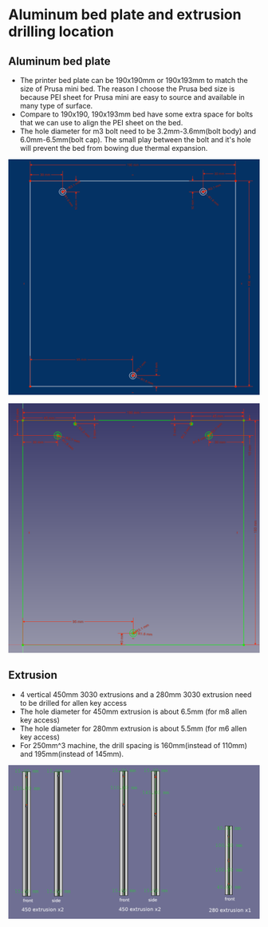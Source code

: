 # Aluminum bed plate and extrusion drilling location

## Aluminum bed plate

- The printer bed plate can be 190x190mm or 190x193mm to match the size of Prusa mini bed. The reason I choose the Prusa bed size is because PEI sheet for Prusa mini are easy to source and available in many type of surface.
- Compare to 190x190, 190x193mm bed have some extra space for bolts that we can use to align the PEI sheet on the bed.
- The hole diameter for m3 bolt need to be 3.2mm-3.6mm(bolt body) and 6.0mm-6.5mm(bolt cap). The small play between the bolt and it's hole will prevent the bed from bowing due thermal expansion.

![](../img/190x190-bed.png)

![](../img/190x193-bed.png)

## Extrusion

- 4 vertical 450mm 3030 extrusions and a 280mm 3030 extrusion need to be drilled for allen key access
- The hole diameter for 450mm extrusion is about 6.5mm (for m8 allen key access)
- The hole diameter for 280mm extrusion is about 5.5mm (for m6 allen key access)
- For 250mm^3 machine, the drill spacing is 160mm(instead of 110mm) and 195mm(instead of 145mm).

![](../img/extrusion-drilling.png)
